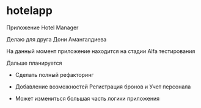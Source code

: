 # hotelapp
Приложение Hotel Manager

Делаю для друга Дони Амангалдиева

На данный момент приложение находится на стадии Alfa тестирования

Дальше планируется

- Сделать полный рефакторинг

- Добавление возможностей Регистрация бронов и Учет персонала

- Может измениться большая часть логики приложения

